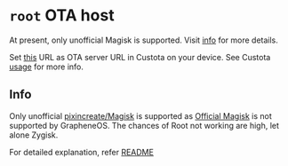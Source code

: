 # `root` OTA host

At present, only unofficial Magisk is supported. Visit [info](#info) for more details.

Set [this](https://Sifl46.github.io/GOSRootOTA/magisk/) URL as OTA server URL in Custota on your device.
See Custota [usage](https://github.com/chenxiaolong/Custota#usage) for more info.

## Info

Only unofficial [pixincreate/Magisk](https://github.com/pixincreate/Magisk) is supported as [Official Magisk](https://github.com/topjohnwu/Magisk) is not supported by GrapheneOS.
The chances of Root not working are high, let alone Zygisk.

For detailed explanation, refer [README](https://github.com/Sifl46/GOSRootOTA#root)
